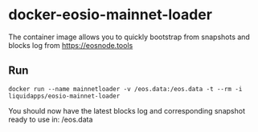 # docker-eosio-mainnet-loader
The container image allows you to quickly bootstrap from snapshots and blocks log from https://eosnode.tools

## Run
```
docker run --name mainnetloader -v /eos.data:/eos.data -t --rm -i liquidapps/eosio-mainnet-loader
```

You should now have the latest blocks log and corresponding snapshot ready to use in: /eos.data
